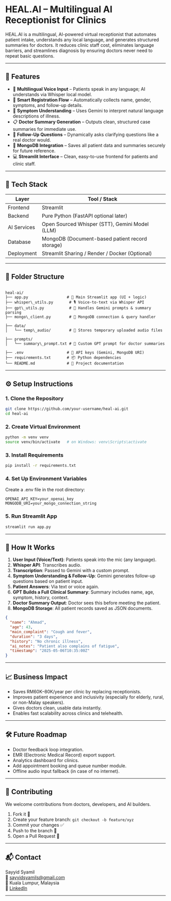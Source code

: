 # HEAL.AI – Multilingual AI Receptionist for Clinics

HEAL.AI is a multilingual, AI-powered virtual receptionist that automates patient intake, understands any local language, and generates structured summaries for doctors. It reduces clinic staff cost, eliminates language barriers, and streamlines diagnosis by ensuring doctors never need to repeat basic questions.

---

## 🚀 Features

- 🎤 **Multilingual Voice Input** – Patients speak in any language; AI understands via Whisper local model.
- 📝 **Smart Registration Flow** – Automatically collects name, gender, symptoms, and follow-up details.
- 🧠 **Symptom Understanding** – Uses Gemini to interpret natural language descriptions of illness.
- 📋 **Doctor Summary Generation** – Outputs clean, structured case summaries for immediate use.
- 🔁 **Follow-Up Questions** – Dynamically asks clarifying questions like a real doctor would.
- 💾 **MongoDB Integration** – Saves all patient data and summaries securely for future reference.
- 💻 **Streamlit Interface** – Clean, easy-to-use frontend for patients and clinic staff.

---

## 🧱 Tech Stack

| Layer        | Tool / Stack                |
|--------------|-----------------------------|
| Frontend     | Streamlit                   |
| Backend      | Pure Python (FastAPI optional later) |
| AI Services  | Open Sourced Whisper (STT), Gemini Model (LLM) |
| Database     | MongoDB (Document-based patient record storage) |
| Deployment   | Streamlit Sharing / Render / Docker (Optional) |

---



## 📂 Folder Structure

```

heal-ai/
├── app.py                 # 🎯 Main Streamlit app (UI + logic)
├── whisper\_utils.py       # 🎙️ Voice-to-text via Whisper API
├── gpt\_utils.py           # 🧠 Handles Gemini prompts & summary parsing
├── mongo\_client.py        # 💾 MongoDB connection & query handler

├── data/
│   └── temp\_audio/        # 📁 Stores temporary uploaded audio files

├── prompts/
│   └── summary\_prompt.txt # 📝 Custom GPT prompt for doctor summaries

├── .env                   # 🔐 API keys (Gemini, MongoDB URI)
├── requirements.txt       # 📦 Python dependencies
└── README.md              # 📘 Project documentation
```

---

## ⚙️ Setup Instructions

### 1. Clone the Repository
```bash
git clone https://github.com/your-username/heal-ai.git
cd heal-ai
```

### 2. Create Virtual Environment
```bash
python -m venv venv
source venv/bin/activate   # on Windows: venv\Scripts\activate
```

### 3. Install Requirements
```bash
pip install -r requirements.txt
```

### 4. Set Up Environment Variables
Create a .env file in the root directory:

```
OPENAI_API_KEY=your_openai_key
MONGODB_URI=your_mongo_connection_string
```

### 5. Run Streamlit App
```bash
streamlit run app.py
```

---

## 🧠 How It Works

1. **User Input (Voice/Text)**: Patients speak into the mic (any language).
2. **Whisper API**: Transcribes audio.
3. **Transcription**: Passed to Gemini with a custom prompt.
4. **Symptom Understanding & Follow-Up**: Gemini generates follow-up questions based on patient input.
5. **Patient Answers**: Via text or voice again.
6. **GPT Builds a Full Clinical Summary**: Summary includes name, age, symptom, history, context.
7. **Doctor Summary Output**: Doctor sees this before meeting the patient.
8. **MongoDB Storage**: All patient records saved as JSON documents.

```json
{
  "name": "Ahmad",
  "age": 43,
  "main_complaint": "Cough and fever",
  "duration": "3 days",
  "history": "No chronic illness",
  "ai_notes": "Patient also complains of fatigue",
  "timestamp": "2025-05-06T10:35:00Z"
}
```

---

## 📈 Business Impact

- Saves RM60K–80K/year per clinic by replacing receptionists.
- Improves patient experience and inclusivity (especially for elderly, rural, or non-Malay speakers).
- Gives doctors clean, usable data instantly.
- Enables fast scalability across clinics and telehealth.

---

## 🛠️ Future Roadmap

- Doctor feedback loop integration.
- EMR (Electronic Medical Record) export support.
- Analytics dashboard for clinics.
- Add appointment booking and queue number module.
- Offline audio input fallback (in case of no internet).

---

## 🤝 Contributing

We welcome contributions from doctors, developers, and AI builders.

1. Fork it 🍴
2. Create your feature branch: `git checkout -b feature/xyz`
3. Commit your changes ✅
4. Push to the branch 🚀
5. Open a Pull Request 🙏

---

## 📬 Contact

Sayyid Syamil  
📧 sayyidsyamils@gmail.com  
📍 Kuala Lumpur, Malaysia  
🔗 [LinkedIn](https://www.linkedin.com/in/sayyidsyamil)

---


